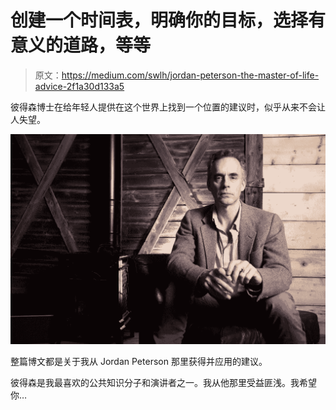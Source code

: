 # 创建一个时间表，明确你的目标，选择有意义的道路，等等

> 原文：<https://medium.com/swlh/jordan-peterson-the-master-of-life-advice-2f1a30d133a5>

彼得森博士在给年轻人提供在这个世界上找到一个位置的建议时，似乎从来不会让人失望。

![](img/8907b24a186c09f01a2d645ebcdde8cb.png)

整篇博文都是关于我从 Jordan Peterson 那里获得并应用的建议。

彼得森是我最喜欢的公共知识分子和演讲者之一。我从他那里受益匪浅。我希望你…
